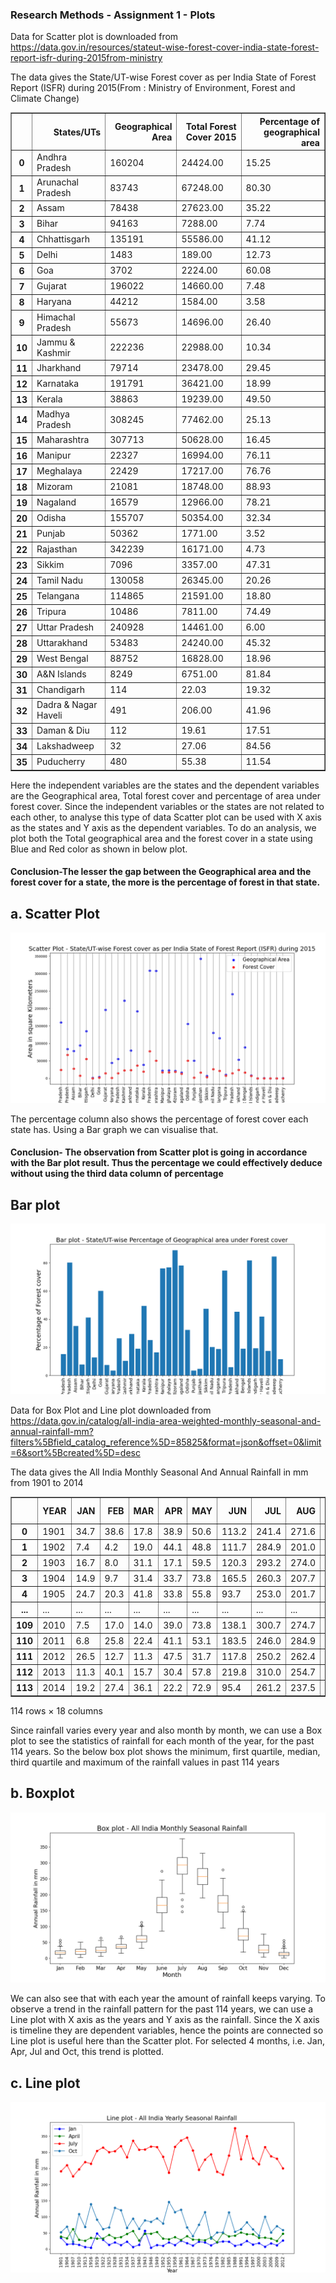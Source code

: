 
### Research Methods - Assignment 1 - Plots



Data for Scatter plot is downloaded from https://data.gov.in/resources/stateut-wise-forest-cover-india-state-forest-report-isfr-during-2015from-ministry

The data gives the State/UT-wise Forest cover as per India State of Forest Report (ISFR) during 2015(From : Ministry of Environment, Forest and Climate Change)




<div>
<style scoped>
    .dataframe tbody tr th:only-of-type {
        vertical-align: middle;
    }

    .dataframe tbody tr th {
        vertical-align: top;
    }

    .dataframe thead th {
        text-align: right;
    }
</style>
<table border="1" class="dataframe">
  <thead>
    <tr style="text-align: right;">
      <th></th>
      <th>States/UTs</th>
      <th>Geographical Area</th>
      <th>Total Forest Cover 2015</th>
      <th>Percentage of geographical area</th>
    </tr>
  </thead>
  <tbody>
    <tr>
      <th>0</th>
      <td>Andhra Pradesh</td>
      <td>160204</td>
      <td>24424.00</td>
      <td>15.25</td>
    </tr>
    <tr>
      <th>1</th>
      <td>Arunachal Pradesh</td>
      <td>83743</td>
      <td>67248.00</td>
      <td>80.30</td>
    </tr>
    <tr>
      <th>2</th>
      <td>Assam</td>
      <td>78438</td>
      <td>27623.00</td>
      <td>35.22</td>
    </tr>
    <tr>
      <th>3</th>
      <td>Bihar</td>
      <td>94163</td>
      <td>7288.00</td>
      <td>7.74</td>
    </tr>
    <tr>
      <th>4</th>
      <td>Chhattisgarh</td>
      <td>135191</td>
      <td>55586.00</td>
      <td>41.12</td>
    </tr>
    <tr>
      <th>5</th>
      <td>Delhi</td>
      <td>1483</td>
      <td>189.00</td>
      <td>12.73</td>
    </tr>
    <tr>
      <th>6</th>
      <td>Goa</td>
      <td>3702</td>
      <td>2224.00</td>
      <td>60.08</td>
    </tr>
    <tr>
      <th>7</th>
      <td>Gujarat</td>
      <td>196022</td>
      <td>14660.00</td>
      <td>7.48</td>
    </tr>
    <tr>
      <th>8</th>
      <td>Haryana</td>
      <td>44212</td>
      <td>1584.00</td>
      <td>3.58</td>
    </tr>
    <tr>
      <th>9</th>
      <td>Himachal Pradesh</td>
      <td>55673</td>
      <td>14696.00</td>
      <td>26.40</td>
    </tr>
    <tr>
      <th>10</th>
      <td>Jammu &amp; Kashmir</td>
      <td>222236</td>
      <td>22988.00</td>
      <td>10.34</td>
    </tr>
    <tr>
      <th>11</th>
      <td>Jharkhand</td>
      <td>79714</td>
      <td>23478.00</td>
      <td>29.45</td>
    </tr>
    <tr>
      <th>12</th>
      <td>Karnataka</td>
      <td>191791</td>
      <td>36421.00</td>
      <td>18.99</td>
    </tr>
    <tr>
      <th>13</th>
      <td>Kerala</td>
      <td>38863</td>
      <td>19239.00</td>
      <td>49.50</td>
    </tr>
    <tr>
      <th>14</th>
      <td>Madhya Pradesh</td>
      <td>308245</td>
      <td>77462.00</td>
      <td>25.13</td>
    </tr>
    <tr>
      <th>15</th>
      <td>Maharashtra</td>
      <td>307713</td>
      <td>50628.00</td>
      <td>16.45</td>
    </tr>
    <tr>
      <th>16</th>
      <td>Manipur</td>
      <td>22327</td>
      <td>16994.00</td>
      <td>76.11</td>
    </tr>
    <tr>
      <th>17</th>
      <td>Meghalaya</td>
      <td>22429</td>
      <td>17217.00</td>
      <td>76.76</td>
    </tr>
    <tr>
      <th>18</th>
      <td>Mizoram</td>
      <td>21081</td>
      <td>18748.00</td>
      <td>88.93</td>
    </tr>
    <tr>
      <th>19</th>
      <td>Nagaland</td>
      <td>16579</td>
      <td>12966.00</td>
      <td>78.21</td>
    </tr>
    <tr>
      <th>20</th>
      <td>Odisha</td>
      <td>155707</td>
      <td>50354.00</td>
      <td>32.34</td>
    </tr>
    <tr>
      <th>21</th>
      <td>Punjab</td>
      <td>50362</td>
      <td>1771.00</td>
      <td>3.52</td>
    </tr>
    <tr>
      <th>22</th>
      <td>Rajasthan</td>
      <td>342239</td>
      <td>16171.00</td>
      <td>4.73</td>
    </tr>
    <tr>
      <th>23</th>
      <td>Sikkim</td>
      <td>7096</td>
      <td>3357.00</td>
      <td>47.31</td>
    </tr>
    <tr>
      <th>24</th>
      <td>Tamil Nadu</td>
      <td>130058</td>
      <td>26345.00</td>
      <td>20.26</td>
    </tr>
    <tr>
      <th>25</th>
      <td>Telangana</td>
      <td>114865</td>
      <td>21591.00</td>
      <td>18.80</td>
    </tr>
    <tr>
      <th>26</th>
      <td>Tripura</td>
      <td>10486</td>
      <td>7811.00</td>
      <td>74.49</td>
    </tr>
    <tr>
      <th>27</th>
      <td>Uttar Pradesh</td>
      <td>240928</td>
      <td>14461.00</td>
      <td>6.00</td>
    </tr>
    <tr>
      <th>28</th>
      <td>Uttarakhand</td>
      <td>53483</td>
      <td>24240.00</td>
      <td>45.32</td>
    </tr>
    <tr>
      <th>29</th>
      <td>West Bengal</td>
      <td>88752</td>
      <td>16828.00</td>
      <td>18.96</td>
    </tr>
    <tr>
      <th>30</th>
      <td>A&amp;N Islands</td>
      <td>8249</td>
      <td>6751.00</td>
      <td>81.84</td>
    </tr>
    <tr>
      <th>31</th>
      <td>Chandigarh</td>
      <td>114</td>
      <td>22.03</td>
      <td>19.32</td>
    </tr>
    <tr>
      <th>32</th>
      <td>Dadra &amp; Nagar Haveli</td>
      <td>491</td>
      <td>206.00</td>
      <td>41.96</td>
    </tr>
    <tr>
      <th>33</th>
      <td>Daman &amp; Diu</td>
      <td>112</td>
      <td>19.61</td>
      <td>17.51</td>
    </tr>
    <tr>
      <th>34</th>
      <td>Lakshadweep</td>
      <td>32</td>
      <td>27.06</td>
      <td>84.56</td>
    </tr>
    <tr>
      <th>35</th>
      <td>Puducherry</td>
      <td>480</td>
      <td>55.38</td>
      <td>11.54</td>
    </tr>
  </tbody>
</table>
</div>



Here the independent variables are the states and the dependent variables are the Geographical area, Total forest cover and percentage of area under forest cover.
Since the independent variables or the states are not related to each other, to analyse this type of data Scatter plot can be used with X axis as the states and Y axis as the dependent variables.
To do an analysis, we plot both the Total geographical area and the forest cover in a state using Blue and Red color as shown in below plot.

#### Conclusion-The lesser the gap between the Geographical area and the forest cover for a state, the more is the percentage of forest in that state.

## a. Scatter Plot

![png](a_Scatter_plot.png)


The percentage column also shows the percentage of forest cover each state has. Using a Bar graph we can visualise that.
#### Conclusion- The observation from Scatter plot is going in accordance with the Bar plot result. Thus the percentage we could effectively deduce without using the third data column of percentage

## Bar plot

![png](a_Bar_plot.png)


Data for Box Plot and Line plot downloaded from https://data.gov.in/catalog/all-india-area-weighted-monthly-seasonal-and-annual-rainfall-mm?filters%5Bfield_catalog_reference%5D=85825&format=json&offset=0&limit=6&sort%5Bcreated%5D=desc

The data gives the All India Monthly Seasonal And Annual Rainfall in mm from 1901 to 2014




<div>
<style scoped>
    .dataframe tbody tr th:only-of-type {
        vertical-align: middle;
    }

    .dataframe tbody tr th {
        vertical-align: top;
    }

    .dataframe thead th {
        text-align: right;
    }
</style>
<table border="1" class="dataframe">
  <thead>
    <tr style="text-align: right;">
      <th></th>
      <th>YEAR</th>
      <th>JAN</th>
      <th>FEB</th>
      <th>MAR</th>
      <th>APR</th>
      <th>MAY</th>
      <th>JUN</th>
      <th>JUL</th>
      <th>AUG</th>
      <th>SEP</th>
      <th>OCT</th>
      <th>NOV</th>
      <th>DEC</th>
      <th>ANN</th>
      <th>Jan-Feb</th>
      <th>Mar-May</th>
      <th>Jun-Sep</th>
      <th>Oct-Dec</th>
    </tr>
  </thead>
  <tbody>
    <tr>
      <th>0</th>
      <td>1901</td>
      <td>34.7</td>
      <td>38.6</td>
      <td>17.8</td>
      <td>38.9</td>
      <td>50.6</td>
      <td>113.2</td>
      <td>241.4</td>
      <td>271.6</td>
      <td>124.7</td>
      <td>52.4</td>
      <td>38.7</td>
      <td>8.2</td>
      <td>1030.8</td>
      <td>73.2</td>
      <td>107.3</td>
      <td>751.0</td>
      <td>99.3</td>
    </tr>
    <tr>
      <th>1</th>
      <td>1902</td>
      <td>7.4</td>
      <td>4.2</td>
      <td>19.0</td>
      <td>44.1</td>
      <td>48.8</td>
      <td>111.7</td>
      <td>284.9</td>
      <td>201.0</td>
      <td>200.2</td>
      <td>62.5</td>
      <td>29.4</td>
      <td>25.2</td>
      <td>1038.4</td>
      <td>11.6</td>
      <td>111.9</td>
      <td>797.8</td>
      <td>117.2</td>
    </tr>
    <tr>
      <th>2</th>
      <td>1903</td>
      <td>16.7</td>
      <td>8.0</td>
      <td>31.1</td>
      <td>17.1</td>
      <td>59.5</td>
      <td>120.3</td>
      <td>293.2</td>
      <td>274.0</td>
      <td>198.1</td>
      <td>119.5</td>
      <td>40.3</td>
      <td>18.0</td>
      <td>1195.9</td>
      <td>24.7</td>
      <td>107.7</td>
      <td>885.6</td>
      <td>177.8</td>
    </tr>
    <tr>
      <th>3</th>
      <td>1904</td>
      <td>14.9</td>
      <td>9.7</td>
      <td>31.4</td>
      <td>33.7</td>
      <td>73.8</td>
      <td>165.5</td>
      <td>260.3</td>
      <td>207.7</td>
      <td>130.8</td>
      <td>69.8</td>
      <td>11.2</td>
      <td>16.4</td>
      <td>1025.1</td>
      <td>24.5</td>
      <td>138.8</td>
      <td>764.3</td>
      <td>97.4</td>
    </tr>
    <tr>
      <th>4</th>
      <td>1905</td>
      <td>24.7</td>
      <td>20.3</td>
      <td>41.8</td>
      <td>33.8</td>
      <td>55.8</td>
      <td>93.7</td>
      <td>253.0</td>
      <td>201.7</td>
      <td>178.1</td>
      <td>54.9</td>
      <td>9.6</td>
      <td>10.1</td>
      <td>977.5</td>
      <td>45.0</td>
      <td>131.4</td>
      <td>726.4</td>
      <td>74.7</td>
    </tr>
    <tr>
      <th>...</th>
      <td>...</td>
      <td>...</td>
      <td>...</td>
      <td>...</td>
      <td>...</td>
      <td>...</td>
      <td>...</td>
      <td>...</td>
      <td>...</td>
      <td>...</td>
      <td>...</td>
      <td>...</td>
      <td>...</td>
      <td>...</td>
      <td>...</td>
      <td>...</td>
      <td>...</td>
      <td>...</td>
    </tr>
    <tr>
      <th>109</th>
      <td>2010</td>
      <td>7.5</td>
      <td>17.0</td>
      <td>14.0</td>
      <td>39.0</td>
      <td>73.8</td>
      <td>138.1</td>
      <td>300.7</td>
      <td>274.7</td>
      <td>197.7</td>
      <td>69.0</td>
      <td>61.4</td>
      <td>22.7</td>
      <td>1215.5</td>
      <td>24.5</td>
      <td>126.8</td>
      <td>911.1</td>
      <td>153.2</td>
    </tr>
    <tr>
      <th>110</th>
      <td>2011</td>
      <td>6.8</td>
      <td>25.8</td>
      <td>22.4</td>
      <td>41.1</td>
      <td>53.1</td>
      <td>183.5</td>
      <td>246.0</td>
      <td>284.9</td>
      <td>186.9</td>
      <td>38.1</td>
      <td>20.1</td>
      <td>7.6</td>
      <td>1116.3</td>
      <td>32.6</td>
      <td>116.6</td>
      <td>901.3</td>
      <td>65.8</td>
    </tr>
    <tr>
      <th>111</th>
      <td>2012</td>
      <td>26.5</td>
      <td>12.7</td>
      <td>11.3</td>
      <td>47.5</td>
      <td>31.7</td>
      <td>117.8</td>
      <td>250.2</td>
      <td>262.4</td>
      <td>193.5</td>
      <td>58.7</td>
      <td>30.7</td>
      <td>11.7</td>
      <td>1054.7</td>
      <td>39.2</td>
      <td>90.5</td>
      <td>823.9</td>
      <td>101.1</td>
    </tr>
    <tr>
      <th>112</th>
      <td>2013</td>
      <td>11.3</td>
      <td>40.1</td>
      <td>15.7</td>
      <td>30.4</td>
      <td>57.8</td>
      <td>219.8</td>
      <td>310.0</td>
      <td>254.7</td>
      <td>152.7</td>
      <td>129.4</td>
      <td>14.0</td>
      <td>6.7</td>
      <td>1092.5</td>
      <td>51.4</td>
      <td>103.8</td>
      <td>937.2</td>
      <td>150.1</td>
    </tr>
    <tr>
      <th>113</th>
      <td>2014</td>
      <td>19.2</td>
      <td>27.4</td>
      <td>36.1</td>
      <td>22.2</td>
      <td>72.9</td>
      <td>95.4</td>
      <td>261.2</td>
      <td>237.5</td>
      <td>188.0</td>
      <td>60.2</td>
      <td>14.4</td>
      <td>10.7</td>
      <td>1045.2</td>
      <td>46.6</td>
      <td>131.2</td>
      <td>782.1</td>
      <td>85.3</td>
    </tr>
  </tbody>
</table>
<p>114 rows × 18 columns</p>
</div>



Since rainfall varies every year and also month by month, we can use a Box plot to see the statistics of rainfall for each month of the year, for the past 114 years.
So the below box plot shows the minimum, first quartile, median, third quartile and maximum of the rainfall values in past 114 years 

## b. Boxplot

![png](b_Box_plot.png)


We can also see that with each year the amount of rainfall keeps varying. To observe a trend in the rainfall pattern for the past 114 years, we can use a Line plot with X axis as the years and Y axis as the rainfall. Since the X axis is timeline they are dependent variables, hence the points are connected so Line plot is useful here than the Scatter plot. For selected 4 months, i.e. Jan, Apr, Jul and Oct, this trend is plotted.

## c. Line plot

![png](c_Line_plot.png)
